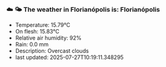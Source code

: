### ☁️ 🌤️  The weather in Florianópolis is: Florianópolis

- Temperature: 15.79°C
- On flesh: 15.83°C
- Relative air humidity: 92%
- Rain: 0.0 mm
- Description: Overcast clouds
- last updated: 2025-07-27T10:19:11.348295
